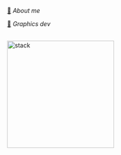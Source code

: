 [🔸️](https://fe-w.github.io/erin/) *About me*

[🔸️](https://github.com/webgldev) *Graphics dev*

<br /> 

<img alt="stack" width="250px" src="https://user-images.githubusercontent.com/54713067/137587093-3baba859-214a-41ca-b480-9a8d573794dc.png">
